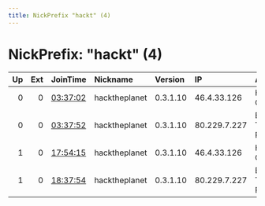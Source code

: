 ```yaml
---
title: NickPrefix "hackt" (4)
---
```


# NickPrefix: "hackt" (4)

|   Up |   Ext | JoinTime                                                                                            | Nickname      | Version   | IP           | AS                             | CC   |   ORp |   Dirp | OS    | Contact   |   eFamMembers |
|-----:|------:|:----------------------------------------------------------------------------------------------------|:--------------|:----------|:-------------|:-------------------------------|:-----|------:|-------:|:------|:----------|--------------:|
|    0 |     0 | [03:37:02](https://metrics.torproject.org/rs.html#details/42AB87D451A9F7A8FCF4160DB4ACDCBC65DAB8AF) | hacktheplanet | 0.3.1.10  | 46.4.33.126  | Hetzner Online GmbH            | de   |  9001 |      0 | Linux | None      |             1 |
|    0 |     0 | [03:37:52](https://metrics.torproject.org/rs.html#details/5E53F91A0D099496EFA32A54A7EAE870FE20D8CB) | hacktheplanet | 0.3.1.10  | 80.229.7.227 | British Telecommunications PLC | gb   |  9001 |      0 | Linux | None      |             1 |
|    1 |     0 | [17:54:15](https://metrics.torproject.org/rs.html#details/860E475123A9A6E78D07A1C9525F8E6B024D8C57) | hacktheplanet | 0.3.1.10  | 46.4.33.126  | Hetzner Online GmbH            | de   |  9001 |      0 | Linux | None      |             1 |
|    1 |     0 | [18:37:54](https://metrics.torproject.org/rs.html#details/89DDD2C2D18EBD8DAF3203728A6CF8635974D7BE) | hacktheplanet | 0.3.1.10  | 80.229.7.227 | British Telecommunications PLC | gb   |  9001 |      0 | Linux | None      |             1 |
